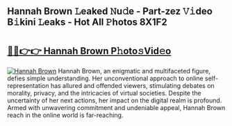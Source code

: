 ## Hannah Brown 𝙻eaked 𝙽u𝚍e - Part-zez 𝚅𝚒deo B𝚒kini 𝙻eaks - Hot All 𝙿hotos 8X1F2

# <h2><a href="http://ld3918x.urlbe.top/?page=Hannah+Brown">🔗🔗👉👉 Hannah Brown P𝚑oto𝚜Vid𝚎o</a></h2>

[![Hannah Brown](https://i.imgur.com/eBuTRDB.gif)](http://ld3918x.urlbe.top/?page=Hannah+Brown)
Hannah Brown, an enigmatic and multifaceted figure, defies simple understanding. Her unconventional approach to online self-representation has allured and offended viewers, stimulating debates on morality, privacy, and the intricacies of virtual societies. Despite the uncertainty of her next actions, her impact on the digital realm is profound. Armed with unwavering commitment and undeniable appeal, Hannah Brown reach in the online world is far-reaching.
